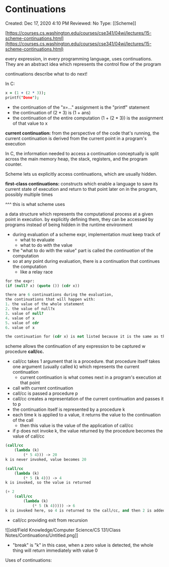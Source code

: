 # Continuations

Created: Dec 17, 2020 4:10 PM
Reviewed: No
Type: [[Scheme]]

[https://courses.cs.washington.edu/courses/cse341/04wi/lectures/15-scheme-continuations.html](https://courses.cs.washington.edu/courses/cse341/04wi/lectures/15-scheme-continuations.html)

every expression, in every programming language, uses continuations. They are an abstract idea which represents the control flow of the program

continuations describe what to do next!

In C:

```prolog
x = (1 + (2 * 3));
printf("Done");
```

- the continuation of the "x=..." assignment is the "printf" statement
- the continuation of (2 * 3) is (1 + ans)
- the continuation of the entire computation (1 + (2 * 3)) is the assignment of that value to x

**current continuation:** from the perspective of the code that's running, the current continuation is derived from the current point in a program's execution

In C, the information needed to access a continuation conceptually is split across the main memory heap, the stack, registers, and the program counter.

Scheme lets us explicitly access continuations, which are usually hidden. 

**first-class continuations:** constructs which enable a language to save its current state of execution and return to that point later on in the program, possibly multiple times

^^^ this is what scheme uses

a data structure which represents the computational process at a given point in execution. by explicitly defining them, they can be accessed by programs instead of being hidden in the runtime environment

- during evaluation of a scheme expr, implementation must keep track of
    - what to evaluate
    - what to do with the value
- the "what to do with the value" part is called the *continuation* of the computation
- so at any point during evaluation, there is a continuation that continues the computation
    - like a relay race

```scheme
for the expr: 
(if (null? x) (quote ()) (cdr x)) 

there are 6 continuations during the evaluation,
the continuations that will happen with: 
1. the value of the whole statement
2. the value of null?x 
3. value of null? 
4. value of x
5. value of cdr
6. value of x

the continuation for (cdr x) is not listed because it is the same as the one waiting for the entire expressiono
```

scheme allows the continuation of any expression to be captured w procedure **call/cc.** 

- call/cc takes 1 argument that is a procedure. that procedure itself takes one argument (usually called k) which represents the current continuation
    - current continuation is what comes next in a program's execution at that point
- call with current continuation
- call/cc is passed a procedure p
- call/cc creates a representation of the current continuation and passes it to p
- the continuation itself is represented by a procedure k
- each time k is applied to a value, it returns the value to the continuation of the call
    - then this value is the value of the application of call/cc
- if p does not invoke k, the value returned by the procedure becomes the value of call/cc

```scheme
(call/cc 
	(lambda (k)
		(* 5 4))) -> 20 
k is never invoked, value becomes 20 

(call/cc
	(lambda (k)
		(* 5 (k 4))) -> 4
k is invoked, so the value is returned 

(+ 2 
	(call/cc
		(lambda (k)
			(* 5 (k 4))))) -> 6
k is invoked here, so 4 is returned to the call/cc, and then 2 is added 
```

- call/cc providing exit from recursion

![[old/Field Knowledge/Computer Science/CS 131/Class Notes/Continuations/Untitled.png]]

- "break" is "k" in this case, when a zero value is detected, the whole thing will return immediately with value 0

Uses of continuations: